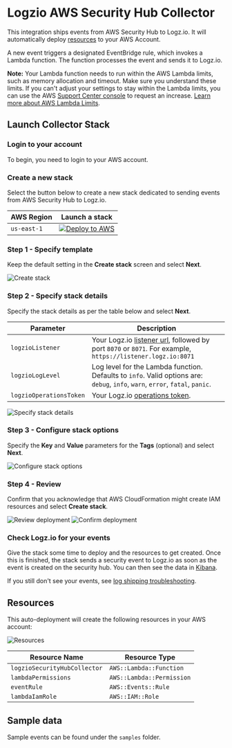 # Logzio AWS Security Hub Collector

This integration ships events from AWS Security Hub to Logz.io. It will automatically deploy [resources](https://github.com/logzio/aws-security-hub/tree/main/collector#resources) to your AWS Account.

A new event triggers a designated EventBridge rule, which invokes a Lambda function. The function processes the event and sends it to Logz.io.

**Note:** Your Lambda function needs to run within the AWS Lambda limits, such as memory allocation and timeout. Make sure you understand these limits. If you can't adjust your settings to stay within the Lambda limits, you can use the AWS [Support Center console](https://console.aws.amazon.com/support/v1#/case/create?issueType=service-limit-increase) to request an increase. [Learn more about AWS Lambda Limits](https://docs.aws.amazon.com/lambda/latest/dg/limits.html).

## Launch Collector Stack

### Login to your account

To begin, you need to login to your AWS account.

### Create a new stack

Select the button below to create a new stack dedicated to sending events from AWS Security Hub to Logz.io.

| AWS Region | Launch a stack |
| --- | --- |
| `us-east-1` | [![Deploy to AWS](https://dytvr9ot2sszz.cloudfront.net/logz-docs/lights/LightS-button.png)](https://console.aws.amazon.com/cloudformation/home?region=us-east-1#/stacks/new?stackName=logzio-security-hub-collector&templateURL=https://logzio-aws-integrations-us-east-1.s3.amazonaws.com/aws-security-hub-collector/0.0.1/template.yaml) |

### Step 1 - Specify template

Keep the default setting in the **Create stack** screen and select **Next**.

![Create stack](https://dytvr9ot2sszz.cloudfront.net/logz-docs/aws/security-hub-step1.png)


### Step 2 - Specify stack details

Specify the stack details as per the table below and select **Next**.

| Parameter | Description |
| --- | --- |
| `logzioListener` | Your Logz.io [listener url](https://docs.logz.io/user-guide/accounts/account-region.html), followed by port `8070` or `8071`. For example, `https://listener.logz.io:8071` |
| `logzioLogLevel` | Log level for the Lambda function. Defaults to `info`. Valid options are: `debug`, `info`, `warn`, `error`, `fatal`, `panic`. |
| `logzioOperationsToken` | Your Logz.io [operations token](https://app.logz.io/#/dashboard/settings/general). |

![Specify stack details](https://dytvr9ot2sszz.cloudfront.net/logz-docs/aws/security-hub-step2.png)

### Step 3 - Configure stack options

Specify the **Key** and **Value** parameters for the **Tags** (optional) and select **Next**.

![Configure stack options](https://dytvr9ot2sszz.cloudfront.net/logz-docs/aws/security-hub-step3.png)

### Step 4 - Review

Confirm that you acknowledge that AWS CloudFormation might create IAM resources and select **Create stack**.

![Review deployment](https://dytvr9ot2sszz.cloudfront.net/logz-docs/aws/security-hub-step4a.png)
![Confirm deployment](https://dytvr9ot2sszz.cloudfront.net/logz-docs/aws/security-hub-step4b.png)

### Check Logz.io for your events

Give the stack some time to deploy and the resources to get created. Once this is finished, the stack sends a security event to Logz.io as soon as the event is created on the security hub. You can then see the data in [Kibana](https://app.logz.io/#/dashboard/kibana).

If you still don't see your events, see [log shipping troubleshooting]({{site.baseurl}}/user-guide/log-shipping/log-shipping-troubleshooting.html).

## Resources

This auto-deployment will create the following resources in your AWS account:

![Resources](https://dytvr9ot2sszz.cloudfront.net/logz-docs/aws/resources-security-hub.png)

| Resource Name | Resource Type |
| --- | --- |
| `logzioSecurityHubCollector` | `AWS::Lambda::Function` |
| `lambdaPermissions` | `AWS::Lambda::Permission` |
| `eventRule` | `AWS::Events::Rule` |
| `lambdaIamRole` | `AWS::IAM::Role` |

## Sample data

Sample events can be found under the `samples` folder.

